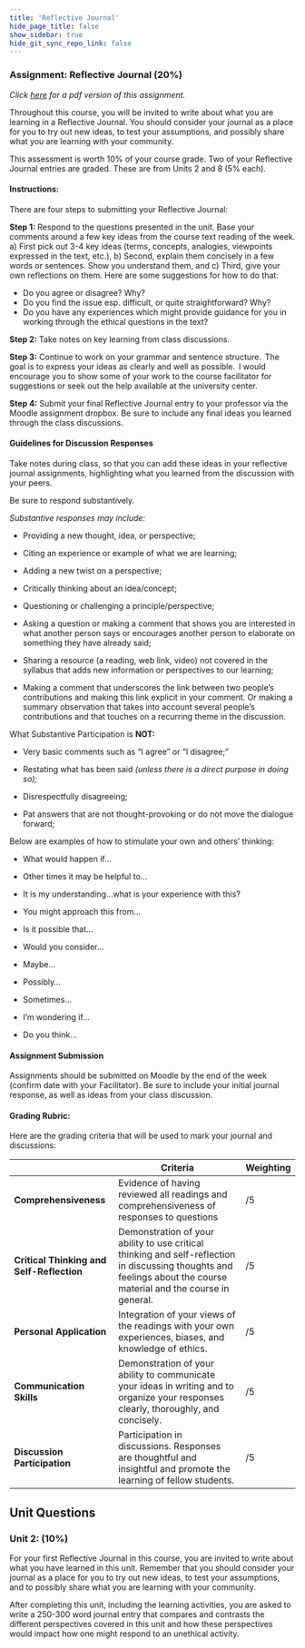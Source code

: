 ```yaml
---
title: 'Reflective Journal'
hide_page_title: false
show_sidebar: true
hide_git_sync_repo_link: false
---
```


### Assignment: Reflective Journal (20%)
*Click [here](PHIL-210-Reflective-Journal.pdf) for a pdf version of this assignment.*

Throughout this course, you will be invited to write about what you are learning
in a Reflective Journal. You should consider your journal as a place for you to
try out new ideas, to test your assumptions, and possibly share what you are
learning with your community.

This assessment is worth 10% of your course grade. Two of your
Reflective Journal entries are graded.  These are from Units 2 and 8 (5% each).

#### Instructions:

There are four steps to submitting your Reflective Journal:

**Step 1:** Respond to the questions presented in the unit.
Base your comments around a few key ideas from the course text reading of the week.  
  a) First pick out 3-4 key ideas (terms, concepts, analogies, viewpoints expressed in the text, etc.),
  b) Second, explain them concisely in a few words or sentences.  Show you understand them, and
  c) Third, give your own reflections on them.  Here are some suggestions for how to do that:
  - Do you agree or disagree?  Why?
  - Do you find the issue esp. difficult, or quite straightforward?  Why?  
  - Do you have any experiences which might provide guidance for you in working through the ethical questions in the text?

**Step 2:** Take notes on key learning from class discussions.

**Step 3:** Continue to work on your grammar and sentence structure.  The goal is to express your ideas as clearly and well as possible.  I would encourage you to show some of your work to the course facilitator for suggestions or seek out the help available at the university center.

**Step 4:** Submit your final Reflective Journal entry to your professor via the Moodle assignment dropbox. Be sure to include any final ideas you learned through the class discussions.


#### Guidelines for Discussion Responses

Take notes during class, so that you can add these ideas in your reflective journal assignments, highlighting what you learned from the discussion with your peers.

Be sure to respond substantively.

*Substantive responses may include:*

-   Providing a new thought, idea, or perspective;

-   Citing an experience or example of what we are learning;

-   Adding a new twist on a perspective;

-   Critically thinking about an idea/concept;

-   Questioning or challenging a principle/perspective;

-   Asking a question or making a comment that shows you are interested in what
    another person says or encourages another person to elaborate on something
    they have already said;

-   Sharing a resource (a reading, web link, video) not covered in the syllabus
    that adds new information or perspectives to our learning;

-   Making a comment that underscores the link between two people’s
    contributions and making this link explicit in your comment. Or making a
    summary observation that takes into account several people’s contributions
    and that touches on a recurring theme in the discussion.

What Substantive Participation is **NOT:**

-   Very basic comments such as “I agree” or “I disagree;”

-   Restating what has been said *(unless there is a direct purpose in doing
    so);*

-   Disrespectfully disagreeing;

-   Pat answers that are not thought-provoking or do not move the dialogue
    forward;

Below are examples of how to stimulate your own and others’ thinking:

-   What would happen if…

-   Other times it may be helpful to…

-   It is my understanding…what is your experience with this?

-   You might approach this from…

-   Is it possible that…

-   Would you consider…

-   Maybe…

-   Possibly…

-   Sometimes…

-   I’m wondering if…

-   Do you think…

#### Assignment Submission

Assignments should be submitted on Moodle by the end of the week (confirm date
with your Facilitator). Be sure to include your initial journal response, as
well as ideas from your class discussion.

#### Grading Rubric:

Here are the grading criteria that will be used to mark your journal and
discussions:

|                                           | **Criteria**                                                                                                                                                        | **Weighting** |
|-------------------------------------------|---------------------------------------------------------------------------------------------------------------------------------------------------------------------|---------------|
| **Comprehensiveness**                     | Evidence of having reviewed all readings and comprehensiveness of responses to questions                                                                            | /5            |
| **Critical Thinking and Self-Reflection** | Demonstration of your ability to use critical thinking and self-reflection in discussing thoughts and feelings about the course material and the course in general. | /5            |
| **Personal Application**                  | Integration of your views of the readings with your own experiences, biases, and knowledge of ethics.                                                               | /5            |
| **Communication Skills**                  | Demonstration of your ability to communicate your ideas in writing and to organize your responses clearly, thoroughly, and concisely.                               | /5            |
| **Discussion Participation**              | Participation in discussions. Responses are thoughtful and insightful and promote the learning of fellow students.                                                  | /5            |

**Unit Questions**
------------------

### Unit 2: (10%)

For your first Reflective Journal in this course, you are invited to write
about what you have learned in this unit. Remember that you should consider your
journal as a place for you to try out new ideas, to test your assumptions, and
to possibly share what you are learning with your community.

After completing this unit, including the learning activities, you are asked to
write a 250-300 word journal entry that compares and contrasts the different perspectives covered in this unit and how these perspectives would impact how one might respond to an unethical activity.
